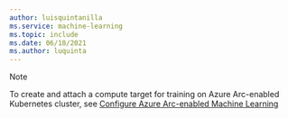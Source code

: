 ```yaml
---
author: luisquintanilla
ms.service: machine-learning
ms.topic: include
ms.date: 06/18/2021
ms.author: luquinta
---
```


> [!NOTE]
> To create and attach a compute target for training on Azure Arc-enabled Kubernetes cluster, see [Configure Azure Arc-enabled Machine Learning](../articles/machine-learning/how-to-attach-arc-kubernetes.md)